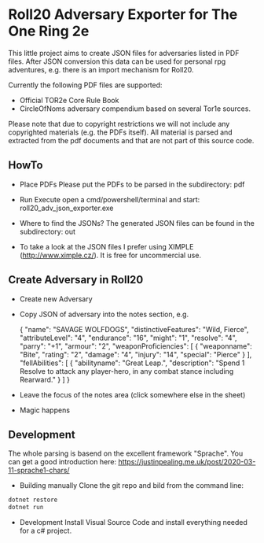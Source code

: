 # Roll20 Adversary Exporter for The One Ring 2e

This little project aims to create JSON files for adversaries listed in PDF files. After JSON conversion this data can be used for personal rpg adventures, e.g. there is an import mechanism for Roll20.

Currently the following PDF files are supported:

- Official TOR2e Core Rule Book
- CircleOfNoms adversary compendium based on several Tor1e sources.

Please note that due to copyright restrictions we will not include any copyrighted materials (e.g. the PDFs itself). All material is parsed and extracted from the pdf documents and that are not part of this source code.

## HowTo

- Place PDFs
Please put the PDFs to be parsed in the subdirectory: pdf

- Run
Execute open a cmd/powershell/terminal and start: roll20_adv_json_exporter.exe

- Where to find the JSONs?
The generated JSON files can be found in the subdirectory: out

- To take a look at the JSON files I prefer using XIMPLE (http://www.ximple.cz/). It is free for uncommercial use.

## Create Adversary in Roll20
- Create new Adversary
- Copy JSON of adversary into the notes section, e.g. 

  {
    "name": "SAVAGE WOLFDOGS",
    "distinctiveFeatures": "Wild, Fierce",
    "attributeLevel": "4",
    "endurance": "16",
    "might": "1",
    "resolve": "4",
    "parry": "+1",
    "armour": "2",
    "weaponProficiencies": [
      {
        "weaponname": "Bite",
        "rating": "2",
        "damage": "4",
        "injury": "14",
        "special": "Pierce"
      }
    ],
    "fellAbilities": [
      {
        "abilityname": "Great Leap.",
        "description": "Spend 1 Resolve to attack any player-hero, in any combat stance including Rearward."
      }
    ]
  }
- Leave the focus of the notes area (click somewhere else in the sheet)
- Magic happens


## Development

The whole parsing is basend on the excellent framework "Sprache". You can get a good introduction here:
<https://justinpealing.me.uk/post/2020-03-11-sprache1-chars/>

- Building manually
Clone the git repo and bild from the command line:

``` cmd
dotnet restore
dotnet run
```

- Development
Install Visual Source Code and install everything needed for a c# project. 
